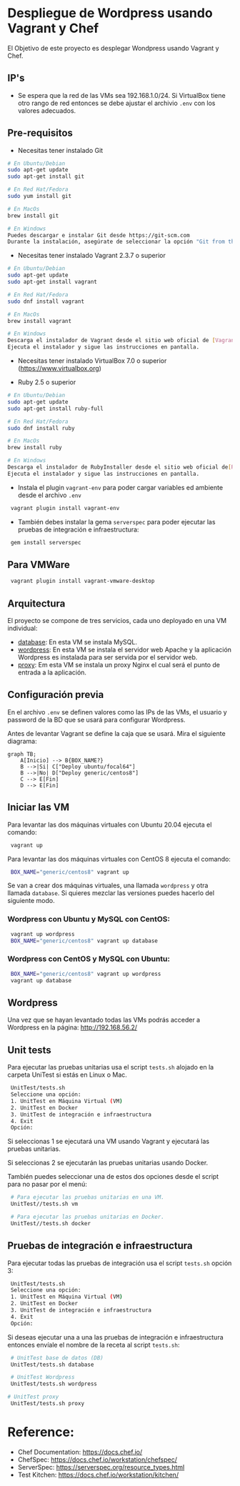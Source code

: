# Despliegue de Wordpress usando Vagrant y Chef

El Objetivo de este proyecto es desplegar Wondpress usando Vagrant y Chef.

## IP's

- Se espera que la red de las VMs sea 192.168.1.0/24. Si VirtualBox tiene otro rango de red entonces se debe ajustar el archivio `.env` con los valores adecuados.

## Pre-requisitos

- Necesitas tener instalado Git
```bash
# En Ubuntu/Debian
sudo apt-get update
sudo apt-get install git

# En Red Hat/Fedora
sudo yum install git

# En MacOs
brew install git

# En Windows
Puedes descargar e instalar Git desde https://git-scm.com
Durante la instalación, asegúrate de seleccionar la opción "Git from the command line and also from 3rd-party software".
```


- Necesitas tener instalado Vagrant 2.3.7 o superior
```bash
# En Ubuntu/Debian
sudo apt-get update
sudo apt-get install vagrant

# En Red Hat/Fedora
sudo dnf install vagrant

# En MacOs
brew install vagrant

# En Windows
Descarga el instalador de Vagrant desde el sitio web oficial de [Vagrant](https://www.vagrantup.com).
Ejecuta el instalador y sigue las instrucciones en pantalla.
```

- Necesitas tener instalado VirtualBox 7.0 o superior (https://www.virtualbox.org)

- Ruby 2.5 o superior 
```bash
# En Ubuntu/Debian
sudo apt-get update
sudo apt-get install ruby-full

# En Red Hat/Fedora
sudo dnf install ruby

# En MacOs
brew install ruby

# En Windows
Descarga el instalador de RubyInstaller desde el sitio web oficial de[RubyInstaller](https://rubyinstaller.org).
Ejecuta el instalador y sigue las instrucciones en pantalla.
```

- Instala el plugin `vagrant-env` para poder cargar variables ed ambiente desde el archivo `.env`

```bash
 vagrant plugin install vagrant-env
```

- También debes instalar la gema `serverspec` para poder ejecutar las pruebas de integración e infraestructura:

```bash
 gem install serverspec
```
## Para VMWare
```bash
 vagrant plugin install vagrant-vmware-desktop
```

## Arquitectura

El proyecto se compone de tres servicios, cada uno deployado en una VM individual:

- [database](cookbooks/database/README.md): En esta VM se instala MySQL.
- [wordpress](cookbooks/wordpress/README.md): En esta VM se instala el servidor web Apache y la aplicación Wordpress es instalada para ser servida por el servidor web.
- [proxy](cookbooks/proxy/README.md): Em esta VM se instala un proxy Nginx el cual será el punto de entrada a la aplicación.


## Configuración previa

En el archivo `.env` se definen valores como las IPs de las VMs, el usuario y password de la BD que se usará para configurar Wordpress.

Antes de levantar Vagrant se define la caja que se usará. Mira el siguiente diagrama:

```mermaid
graph TB;
    A[Inicio] --> B{BOX_NAME?}
    B -->|Si| C["Deploy ubuntu/focal64"]
    B -->|No| D["Deploy generic/centos8"]
    C --> E[Fin]
    D --> E[Fin]
```

## Iniciar las VM

Para levantar las dos máquinas virtuales con Ubuntu 20.04 ejecuta el comando:

```bash
 vagrant up
```

Para levantar las dos máquinas virtuales con CentOS 8 ejecuta el comando:

```bash
 BOX_NAME="generic/centos8" vagrant up
```

Se van a crear dos máquinas virtuales, una llamada `wordpress` y otra llamada `database`.
Si quieres mezclar las versiones puedes hacerlo del siguiente modo.

### Wordpress con Ubuntu y MySQL con CentOS:

```bash
 vagrant up wordpress
 BOX_NAME="generic/centos8" vagrant up database
```

### Wordpress con CentOS y MySQL con Ubuntu:

```bash
 BOX_NAME="generic/centos8" vagrant up wordpress
 vagrant up database
```

## Wordpress

Una vez que se hayan levantado todas las VMs podrás acceder a Wordpress en la página: http://192.168.56.2/


## Unit tests

Para ejecutar las pruebas unitarias usa el script `tests.sh` alojado en la carpeta UniTest si estás en Linux o Mac.

```bash
 UnitTest/tests.sh
 Seleccione una opción:
 1. UnitTest en Máquina Virtual (VM)
 2. UnitTest en Docker
 3. UnitTest de integración e infraestructura
 4. Exit
 Opción: 
```

Si seleccionas 1 se ejecutará una VM usando Vagrant y ejecutará las pruebas unitarias.

Si seleccionas 2 se ejecutarán las pruebas unitarias usando Docker.

También puedes seleccionar una de estos dos opciones desde el script para no pasar por el menú:

```bash
 # Para ejecutar las pruebas unitarias en una VM.
 UnitTest//tests.sh vm

 # Para ejecutar las pruebas unitarias en Docker.
 UnitTest//tests.sh docker
```

## Pruebas de integración e infraestructura

Para ejecutar todas las pruebas de integración usa el script `tests.sh` opción 3:

```bash
 UnitTest/tests.sh
 Seleccione una opción:
 1. UnitTest en Máquina Virtual (VM)
 2. UnitTest en Docker
 3. UnitTest de integración e infraestructura
 4. Exit
 Opción: 
```

Si deseas ejecutar una a una las pruebas de integración e infraestructura entonces envíale el nombre de la receta al script `tests.sh`:

```bash
 # UnitTest base de datos (DB)
 UnitTest/tests.sh database

 # UnitTest Wordpress
 UnitTest/tests.sh wordpress

# UnitTest proxy
 UnitTest/tests.sh proxy
```

# Reference:
- Chef Documentation: https://docs.chef.io/
- ChefSpec: https://docs.chef.io/workstation/chefspec/
- ServerSpec: https://serverspec.org/resource_types.html
- Test Kitchen: https://docs.chef.io/workstation/kitchen/
